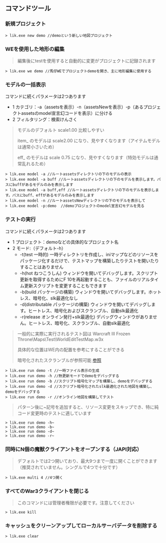 ## コマンドツール

### 新規プロジェクト

```
> lik.exe new demo //demoという新しい地図プロジェクト
```

### WEを使用した地形の編集

> 編集後にtestを使用すると自動的に変更がプロジェクトに記録されます

```
> lik.exe we demo //馬仔WEでプロジェクトdemoを開き、主に地形編集に使用する
```

### モデルの一括表示

コマンドに続くパラメータは2つあります

* 1 カテゴリ：-a（assetsを表示）-n（assetsNewを表示）-p（あるプロジェクトassetsのmodel宣言幻コードを表示）に分ける
* 2 フィルタリング：検索けんさく

> モデルのデフォルト scale1.00 比較しやすい
> 
> item_ のモデルは scale2.00 になり、見やすくなります（アイテムモデルは通常小さいため）
>
> eff_ のモデルは scale 0.75 になり、見やすくなります（特効モデルは通常乱れるため）

```
> lik.exe model -a //ルートassetsディレクトリの下のモデルの表示
> lik.exe model -a buff //ルートassetsディレクトリの下のモデルを表示します。パスにbuffがあるモデルのみを表示します
> lik.exe model -a buff,eff //ルートassetsディレクトリの下のモデルを表示します。パスにbuff、effがあるモデルのみを表示します
> lik.exe model -n //ルートassetsNewディレクトリの下のモデルを表示して
> lik.exe model -p:demo  //demoプロジェクトのmodel宣言幻モデルを見る
```

### テストの実行

コマンドに続くパラメータは2つあります

* 1 プロジェクト：demoなどの具体的なプロジェクト名
* 2 モード:（デフォルト-h）
    * -t(test 一時的) 一時ディレクトリを作成し、iniマップなどのリソースをパッケージ化するだけで、テストマップを構築したりテストを開いたりすることはありません
    * -h(hot ねつこうしん) ウィンドウを開いてデバッグします。スクリプト更新を取得するためにF 10を再起動することも、ファイルのリアルタイム更新スクリプトを変更することもできます
    * -b(build パッケージの構築) ウィンドウを開いてデバッグします。ホットレス、暗号化、slk最適化なし
    * -d(distributable パッケージの構築) ウィンドウを開いてデバッグします。ヒートレス、暗号化およびスクランブル、自動slk最適化
    * -r(release オンライン発行+slk最適化) デバッグウィンドウがありません。ヒートレス、暗号化、スクランブル、自動slk最適化

> 一般的に実際に実行されるテスト図は Warcraft III Frozen Throne\Maps\Test\WorldEditTestMap.w3x
>
> 具体的な位置はWE内の配置を参考にすることができる
>
> 暗号化されたスクランブルが参照可能 [参照](/?p=other&n=encrypt)

```
> lik.exe run demo -t //一時ファイル表示の生成
> lik.exe run demo -h //熱更新モードでdemoをデバッグする
> lik.exe run demo -b //スクリプト暗号化マップを構築し、demoをデバッグする
> lik.exe run demo -d //スクリプト暗号化されたslk最適化された地図を構築し、demoをデバッグする
> lik.exe run demo -r //オンライン地図を構築してテスト
```

> パターン後に~記号を追加すると、リソース変更をスキップでき、特に純コード変更時のテストに適しています

```
> lik.exe run demo -h~
> lik.exe run demo -b~
> lik.exe run demo -d~
> lik.exe run demo -r~
```

### 同時にN個の魔獣クライアントをオープンする（JAPI対応）

> デフォルトでは2つ開いており、最大9つまで一度に開くことができます（推奨されていません。シングルで4つで十分です）

```
> lik.exe multi 4 //4つ開く
```

### すべてのWar3クライアントを閉じる

> このコマンドには管理者権限が必要です。注意してください

```
> lik.exe kill
```

### キャッシュをクリーンアップしてローカルサーバデータを削除する

```
> lik.exe clear
```
